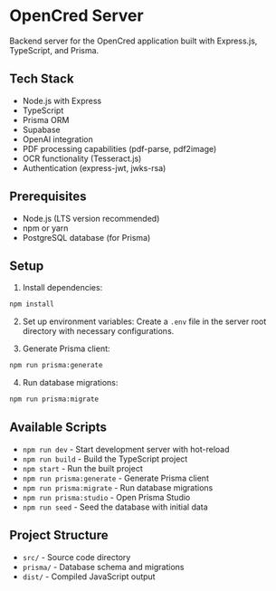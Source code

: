 # OpenCred Server

Backend server for the OpenCred application built with Express.js, TypeScript, and Prisma.

## Tech Stack

- Node.js with Express
- TypeScript
- Prisma ORM
- Supabase
- OpenAI integration
- PDF processing capabilities (pdf-parse, pdf2image)
- OCR functionality (Tesseract.js)
- Authentication (express-jwt, jwks-rsa)

## Prerequisites

- Node.js (LTS version recommended)
- npm or yarn
- PostgreSQL database (for Prisma)

## Setup

1. Install dependencies:
```bash
npm install
```

2. Set up environment variables:
Create a `.env` file in the server root directory with necessary configurations.

3. Generate Prisma client:
```bash
npm run prisma:generate
```

4. Run database migrations:
```bash
npm run prisma:migrate
```

## Available Scripts

- `npm run dev` - Start development server with hot-reload
- `npm run build` - Build the TypeScript project
- `npm start` - Run the built project
- `npm run prisma:generate` - Generate Prisma client
- `npm run prisma:migrate` - Run database migrations
- `npm run prisma:studio` - Open Prisma Studio
- `npm run seed` - Seed the database with initial data

## Project Structure

- `src/` - Source code directory
- `prisma/` - Database schema and migrations
- `dist/` - Compiled JavaScript output
